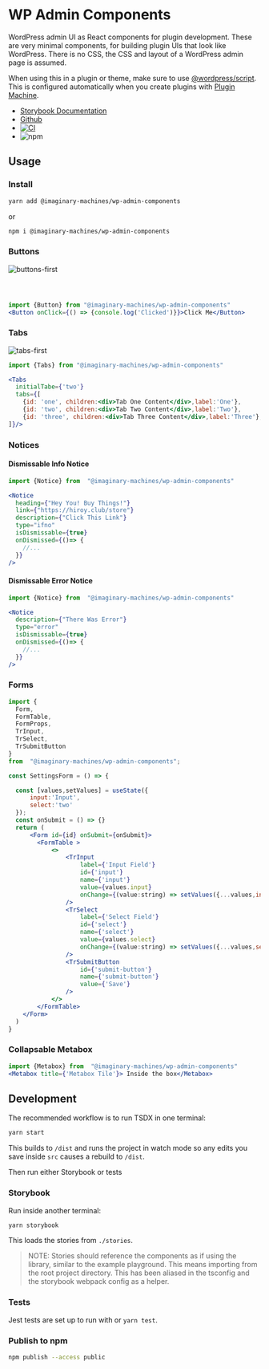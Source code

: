 # WP Admin Components

WordPress admin UI as React components for plugin development. These are very minimal components, for building plugin UIs that look like WordPress. There is no CSS, the CSS and layout of a WordPress admin page is assumed.

When using this in a plugin or theme, make sure to use [@wordpress/script](https://www.npmjs.com/package/@wordpress/scripts). This is configured automatically when you create plugins with [Plugin Machine](https://pluginmachine.com).

- [Storybook Documentation](https://imaginarymachines.github.io/wp-admin-components?path=/story/buttons--default)
- [Github](https://github.com/imaginarymachines/wp-admin-components)
- [![CI](https://github.com/imaginarymachines/wp-admin-components/actions/workflows/main.yml/badge.svg)](https://github.com/imaginarymachines/wp-admin-components/actions/workflows/main.yml)
- ![npm](https://img.shields.io/npm/v/@imaginary-machines/wp-admin-components?style=flat-square)

## Usage

### Install

```bash
yarn add @imaginary-machines/wp-admin-components
```

or

```bash
npm i @imaginary-machines/wp-admin-components
```

### Buttons

![buttons-first](https://user-images.githubusercontent.com/1994311/143970215-c0d3d4ba-00a0-46bc-bc1a-65344a23ec90.jpg)

```jsx



import {Button} from "@imaginary-machines/wp-admin-components"
<Button onClick={() => {console.log('Clicked')}}>Click Me</Button>
```


### Tabs
![tabs-first](https://user-images.githubusercontent.com/1994311/143970259-e448c6f5-369b-4f70-a4df-ef9f72f04e84.jpg)

```jsx
import {Tabs} from "@imaginary-machines/wp-admin-components"

<Tabs
  initialTabe={'two'}
  tabs={[
    {id: 'one', children:<div>Tab One Content</div>,label:'One'},
    {id: 'two', children:<div>Tab Two Content</div>,label:'Two'},
    {id: 'three', children:<div>Tab Three Content</div>,label:'Three'},
]}/>
```

### Notices

#### Dismissable Info Notice

```jsx
import {Notice} from  "@imaginary-machines/wp-admin-components"

<Notice
  heading={"Hey You! Buy Things!"}
  link={"https://hiroy.club/store"}
  description={"Click This Link"}
  type="ifno"
  isDismissable={true}
  onDismissed={()=> {
    //...
  }}
/>
```
#### Dismissable Error Notice

```jsx
import {Notice} from  "@imaginary-machines/wp-admin-components"

<Notice
  description={"There Was Error"}
  type="error"
  isDismissable={true}
  onDismissed={()=> {
    //...
  }}
/>
```
### Forms

```jsx
import {
  Form,
  FormTable,
  FormProps,
  TrInput,
  TrSelect,
  TrSubmitButton
}
from  "@imaginary-machines/wp-admin-components";

const SettingsForm = () => {

  const [values,setValues] = useState({
      input:'Input',
      select:'two'
  });
  const onSubmit = () => {}
  return (
      <Form id={id} onSubmit={onSubmit}>
        <FormTable >
            <>
                <TrInput
                    label={'Input Field'}
                    id={'input'}
                    name={'input'}
                    value={values.input}
                    onChange={(value:string) => setValues({...values,input:value})}
                />
                <TrSelect
                    label={'Select Field'}
                    id={'select'}
                    name={'select'}
                    value={values.select}
                    onChange={(value:string) => setValues({...values,select:value})}
                />
                <TrSubmitButton
                    id={'submit-button'}
                    name={'submit-button'}
                    value={'Save'}
                />
            </>
        </FormTable>
    </Form>
  )
}

```

### Collapsable Metabox

```jsx
import {Metabox} from  "@imaginary-machines/wp-admin-components"
<Metabox title={'Metabox Tile'}> Inside the box</Metabox>
```

## Development

The recommended workflow is to run TSDX in one terminal:

```bash
yarn start
```

This builds to `/dist` and runs the project in watch mode so any edits you save inside `src` causes a rebuild to `/dist`.

Then run either Storybook or tests

### Storybook

Run inside another terminal:

```bash
yarn storybook
```

This loads the stories from `./stories`.

> NOTE: Stories should reference the components as if using the library, similar to the example playground. This means importing from the root project directory. This has been aliased in the tsconfig and the storybook webpack config as a helper.


### Tests

Jest tests are set up to run with or `yarn test`.


### Publish to npm

```bash
npm publish --access public
```
